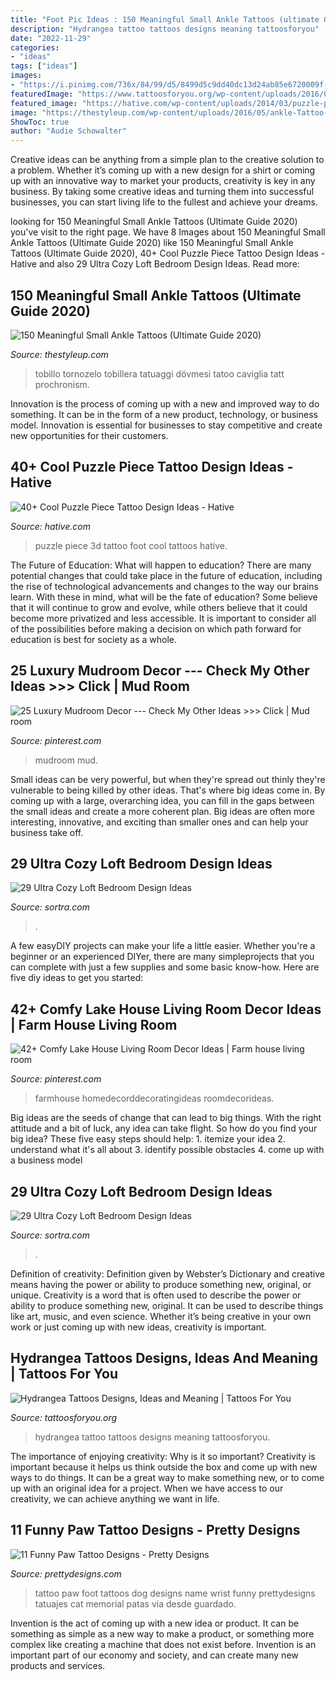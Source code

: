 ```yaml
---
title: "Foot Pic Ideas : 150 Meaningful Small Ankle Tattoos (ultimate Guide 2020)"
description: "Hydrangea tattoo tattoos designs meaning tattoosforyou"
date: "2022-11-29"
categories:
- "ideas"
tags: ["ideas"]
images:
- "https://i.pinimg.com/736x/84/99/d5/8499d5c9dd40dc13d24ab85e6720009f--mudrooms-with-laundry-laundry-rooms.jpg"
featuredImage: "https://www.tattoosforyou.org/wp-content/uploads/2016/03/Images-of-Hydrangea-Tattoo.jpg"
featured_image: "https://hative.com/wp-content/uploads/2014/03/puzzle-piece-tattoos/22-3d-puzzle-piece-on-foot.jpg"
image: "https://thestyleup.com/wp-content/uploads/2016/05/ankle-Tattoo-19.jpg"
ShowToc: true
author: "Audie Schowalter"
---
```



Creative ideas can be anything from a simple plan to the creative solution to a problem. Whether it’s coming up with a new design for a shirt or coming up with an innovative way to market your products, creativity is key in any business. By taking some creative ideas and turning them into successful businesses, you can start living life to the fullest and achieve your dreams.

	

		
looking for 150 Meaningful Small Ankle Tattoos (Ultimate Guide 2020) you've visit to the right page. We have 8 Images about 150 Meaningful Small Ankle Tattoos (Ultimate Guide 2020) like 150 Meaningful Small Ankle Tattoos (Ultimate Guide 2020), 40+ Cool Puzzle Piece Tattoo Design Ideas - Hative and also 29 Ultra Cozy Loft Bedroom Design Ideas. Read more:
		
    
## 150 Meaningful Small Ankle Tattoos (Ultimate Guide 2020)

<img loading=lazy src="https://thestyleup.com/wp-content/uploads/2016/05/ankle-Tattoo-19.jpg" onerror="this.onerror=null;this.src='https://tse3.mm.bing.net/th?id=OIP.B5fGZX91ubrlpSuYQ8JGcwHaJ4&amp;pid=15.1';" alt="150 Meaningful Small Ankle Tattoos (Ultimate Guide 2020)">

_Source: thestyleup.com_

>tobillo tornozelo tobillera tatuaggi dövmesi tatoo caviglia tatt prochronism. 

	

Innovation is the process of coming up with a new and improved way to do something. It can be in the form of a new product, technology, or business model. Innovation is essential for businesses to stay competitive and create new opportunities for their customers.

    
## 40+ Cool Puzzle Piece Tattoo Design Ideas - Hative

<img loading=lazy src="https://hative.com/wp-content/uploads/2014/03/puzzle-piece-tattoos/22-3d-puzzle-piece-on-foot.jpg" onerror="this.onerror=null;this.src='https://tse2.mm.bing.net/th?id=OIP.mH57c8JumhII9mijCs5qnwHaKw&amp;pid=15.1';" alt="40+ Cool Puzzle Piece Tattoo Design Ideas - Hative">

_Source: hative.com_

>puzzle piece 3d tattoo foot cool tattoos hative. 

	

The Future of Education: What will happen to education?
There are many potential changes that could take place in the future of education, including the rise of technological advancements and changes to the way our brains learn. With these in mind, what will be the fate of education? Some believe that it will continue to grow and evolve, while others believe that it could become more privatized and less accessible. It is important to consider all of the possibilities before making a decision on which path forward for education is best for society as a whole.

    
## 25 Luxury Mudroom Decor --- Check My Other Ideas &gt;&gt;&gt; Click | Mud Room

<img loading=lazy src="https://i.pinimg.com/736x/84/99/d5/8499d5c9dd40dc13d24ab85e6720009f--mudrooms-with-laundry-laundry-rooms.jpg" onerror="this.onerror=null;this.src='https://tse4.mm.bing.net/th?id=OIP.L9dWeLzvgFBgHUmkPqtZ1QHaLG&amp;pid=15.1';" alt="25 Luxury Mudroom Decor --- Check My Other Ideas &gt;&gt;&gt; Click | Mud room">

_Source: pinterest.com_

>mudroom mud. 

	

Small ideas can be very powerful, but when they're spread out thinly they're vulnerable to being killed by other ideas. That's where big ideas come in. By coming up with a large, overarching idea, you can fill in the gaps between the small ideas and create a more coherent plan. Big ideas are often more interesting, innovative, and exciting than smaller ones and can help your business take off.

    
## 29 Ultra Cozy Loft Bedroom Design Ideas

<img loading=lazy src="https://www.sortra.com/wp-content/uploads/2014/11/loft-bedroom-design08.jpg" onerror="this.onerror=null;this.src='https://tse1.mm.bing.net/th?id=OIP.9fECmJHtxEv2QVfwDxrnSgHaMG&amp;pid=15.1';" alt="29 Ultra Cozy Loft Bedroom Design Ideas">

_Source: sortra.com_

>. 

	

A few easyDIY projects can make your life a little easier. Whether you're a beginner or an experienced DIYer, there are many simpleprojects that you can complete with just a few supplies and some basic know-how. Here are five diy ideas to get you started: 

    
## 42+ Comfy Lake House Living Room Decor Ideas | Farm House Living Room

<img loading=lazy src="https://i.pinimg.com/736x/84/29/61/842961578f60399d7a02f4c2cc88c58f.jpg" onerror="this.onerror=null;this.src='https://tse2.mm.bing.net/th?id=OIP.nW-ijGyQBCoWk1F_Zz_SLAHaLJ&amp;pid=15.1';" alt="42+ Comfy Lake House Living Room Decor Ideas | Farm house living room">

_Source: pinterest.com_

>farmhouse homedecorddecoratingideas roomdecorideas. 

	

Big ideas are the seeds of change that can lead to big things. With the right attitude and a bit of luck, any idea can take flight. So how do you find your big idea? These five easy steps should help: 1. itemize your idea 2. understand what it's all about 3. identify possible obstacles 4. come up with a business model 
    
## 29 Ultra Cozy Loft Bedroom Design Ideas

<img loading=lazy src="https://www.sortra.com/wp-content/uploads/2014/11/loft-bedroom-design01.jpg" onerror="this.onerror=null;this.src='https://tse1.mm.bing.net/th?id=OIP.0z8Z51BDcw3gdgE0lusvQAHaLi&amp;pid=15.1';" alt="29 Ultra Cozy Loft Bedroom Design Ideas">

_Source: sortra.com_

>. 

	

Definition of creativity: Definition given by Webster’s Dictionary and creative means having the power or ability to produce something new, original, or unique.
Creativity is a word that is often used to describe the power or ability to produce something new, original. It can be used to describe things like art, music, and even science. Whether it’s being creative in your own work or just coming up with new ideas, creativity is important.

    
## Hydrangea Tattoos Designs, Ideas And Meaning | Tattoos For You

<img loading=lazy src="https://www.tattoosforyou.org/wp-content/uploads/2016/03/Images-of-Hydrangea-Tattoo.jpg" onerror="this.onerror=null;this.src='https://tse1.mm.bing.net/th?id=OIP.pKYNyyeuYmPjx_hlYLmYCAHaJ4&amp;pid=15.1';" alt="Hydrangea Tattoos Designs, Ideas and Meaning | Tattoos For You">

_Source: tattoosforyou.org_

>hydrangea tattoo tattoos designs meaning tattoosforyou. 

	

The importance of enjoying creativity: Why is it so important?
Creativity is important because it helps us think outside the box and come up with new ways to do things. It can be a great way to make something new, or to come up with an original idea for a project. When we have access to our creativity, we can achieve anything we want in life.

    
## 11 Funny Paw Tattoo Designs - Pretty Designs

<img loading=lazy src="http://www.prettydesigns.com/wp-content/uploads/2014/12/Foot-Tattoo.jpg" onerror="this.onerror=null;this.src='https://tse1.mm.bing.net/th?id=OIP._ZkqOFSDflw73uELNbrXXwHaJ6&amp;pid=15.1';" alt="11 Funny Paw Tattoo Designs - Pretty Designs">

_Source: prettydesigns.com_

>tattoo paw foot tattoos dog designs name wrist funny prettydesigns tatuajes cat memorial patas via desde guardado. 

	

Invention is the act of coming up with a new idea or product. It can be something as simple as a new way to make a product, or something more complex like creating a machine that does not exist before. Invention is an important part of our economy and society, and can create many new products and services.


